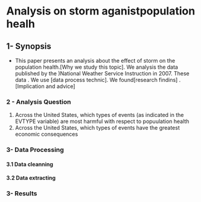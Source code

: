 # Analysis on storm aganistpopulation healh



## 1- Synopsis
  - This paper presents an analysis about the effect of storm on the population health.[Why we study this topic]. We analysis the data published by the )National Weather Service Instruction in 2007. These data . We use [data process technic]. We found[research findins] . [Implication and advice]


### 2 - Analysis Question
 1. Across the United States, which types of events (as indicated in the EVTYPE variable) are most harmful with respect to popuulation health
 2.  Across the United States, which types of events have the greatest economic consequences
 
 
### 3- Data Processing


#### 3.1 Data cleanning


#### 3.2 Data extracting
  

  

### 3- Results




